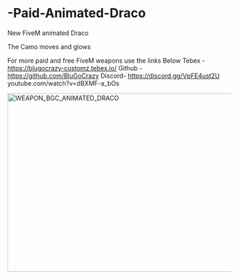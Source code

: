 # -Paid-Animated-Draco
New FiveM animated Draco

The Camo moves and glows

For more paid and free FiveM weapons use the links Below Tebex - https://blugocrazy-customz.tebex.io/ Github - https://github.com/BluGoCrazy Discord- https://discord.gg/VpFE4ust2U
youtube.com/watch?v=dBXMF-a_bOs


  <img width="624" height="400" alt="WEAPON_BGC_ANIMATED_DRACO" src="https://github.com/user-attachments/assets/e1ed2da1-0b80-438e-a8c3-4386d31468bf" />
